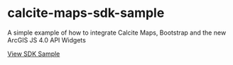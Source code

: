 # calcite-maps-sdk-sample
A simple example of how to integrate Calcite Maps, Bootstrap and the new ArcGIS JS 4.0 API Widgets

[View SDK Sample](https://alaframboise.github.io/calcite-maps-sdk-sample/sdk-sample.html)
